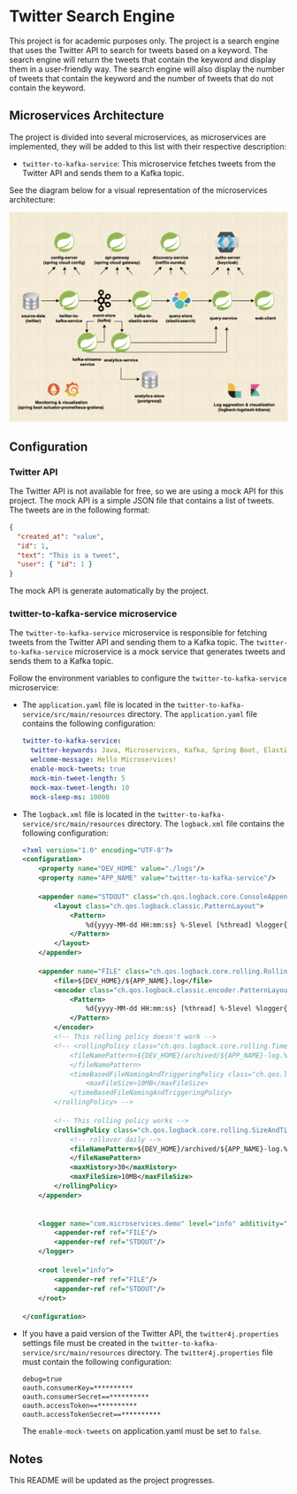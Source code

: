 # Twitter Search Engine

This project is for academic purposes only. The project is a search engine that uses the Twitter API to search for tweets based on a keyword. The search engine will return the tweets that contain the keyword and display them in a user-friendly way. The search engine will also display the number of tweets that contain the keyword and the number of tweets that do not contain the keyword.

## Microservices Architecture

The project is divided into several microservices, as microservices are implemented, they will be added to this list with their respective description:

- `twitter-to-kafka-service`: This microservice fetches tweets from the Twitter API and sends them to a Kafka topic.

See the diagram below for a visual representation of the microservices architecture:

![Microservices Architecture Diagram](./.github/microservices_architecture.jpg)

## Configuration

### Twitter API

The Twitter API is not available for free, so we are using a mock API for this project. The mock API is a simple JSON file that contains a list of tweets. The tweets are in the following format:

```json
{
  "created_at": "value",
  "id": 1,
  "text": "This is a tweet",
  "user": { "id": 1 }
}
```

The mock API is generate automatically by the project.

### twitter-to-kafka-service microservice

The `twitter-to-kafka-service` microservice is responsible for fetching tweets from the Twitter API and sending them to a Kafka topic. The `twitter-to-kafka-service` microservice is a mock service that generates tweets and sends them to a Kafka topic.

Follow the environment variables to configure the `twitter-to-kafka-service` microservice:

- The `application.yaml` file is located in the `twitter-to-kafka-service/src/main/resources` directory. The `application.yaml` file contains the following configuration:

  ```application.yaml
  twitter-to-kafka-service:
    twitter-keywords: Java, Microservices, Kafka, Spring Boot, Elasticsearch
    welcome-message: Hello Microservices!
    enable-mock-tweets: true
    mock-min-tweet-length: 5
    mock-max-tweet-length: 10
    mock-sleep-ms: 10000
  ```

- The `logback.xml` file is located in the `twitter-to-kafka-service/src/main/resources` directory. The `logback.xml` file contains the following configuration:

  ```logback.xml
  <?xml version="1.0" encoding="UTF-8"?>
  <configuration>
      <property name="DEV_HOME" value="./logs"/>
      <property name="APP_NAME" value="twitter-to-kafka-service"/>

      <appender name="STDOUT" class="ch.qos.logback.core.ConsoleAppender">
          <layout class="ch.qos.logback.classic.PatternLayout">
              <Pattern>
                  %d{yyyy-MM-dd HH:mm:ss} %-5level [%thread] %logger{36} - %msg%n
              </Pattern>
          </layout>
      </appender>

      <appender name="FILE" class="ch.qos.logback.core.rolling.RollingFileAppender">
          <file>${DEV_HOME}/${APP_NAME}.log</file>
          <encoder class="ch.qos.logback.classic.encoder.PatternLayoutEncoder">
              <Pattern>
                  %d{yyyy-MM-dd HH:mm:ss} [%thread] %-5level %logger{36} - %msg%n
              </Pattern>
          </encoder>
          <!-- This rolling policy doesn't work -->
          <!-- <rollingPolicy class="ch.qos.logback.core.rolling.TimeBasedRollingPolicy">
              <fileNamePattern>${DEV_HOME}/archived/${APP_NAME}-log.%d{yyyy-MM-dd}.%i.log
              </fileNamePattern>
              <timeBasedFileNamingAndTriggeringPolicy class="ch.qos.logback.core.rolling.SizeAndTimeBasedFNATP">
                  <maxFileSize>10MB</maxFileSize>
              </timeBasedFileNamingAndTriggeringPolicy>
          </rollingPolicy> -->

          <!-- This rolling policy works -->
          <rollingPolicy class="ch.qos.logback.core.rolling.SizeAndTimeBasedRollingPolicy">
              <!-- rollover daily -->
              <fileNamePattern>${DEV_HOME}/archived/${APP_NAME}-log.%d{yyyy-MM-dd}.%i.log
              </fileNamePattern>
              <maxHistory>30</maxHistory>
              <maxFileSize>10MB</maxFileSize>
          </rollingPolicy>
      </appender>


      <logger name="com.microservices.demo" level="info" additivity="false">
          <appender-ref ref="FILE"/>
          <appender-ref ref="STDOUT"/>
      </logger>

      <root level="info">
          <appender-ref ref="FILE"/>
          <appender-ref ref="STDOUT"/>
      </root>

  </configuration>
  ```

- If you have a paid version of the Twitter API, the `twitter4j.properties` settings file must be created in the `twitter-to-kafka-service/src/main/resources` directory. The `twitter4j.properties` file must contain the following configuration:

  ```twitter4j.properties
  debug=true
  oauth.consumerKey=**********
  oauth.consumerSecret==**********
  oauth.accessToken==**********
  oauth.accessTokenSecret==**********
  ```

  The `enable-mock-tweets` on application.yaml must be set to `false`.

## Notes

This README will be updated as the project progresses.
